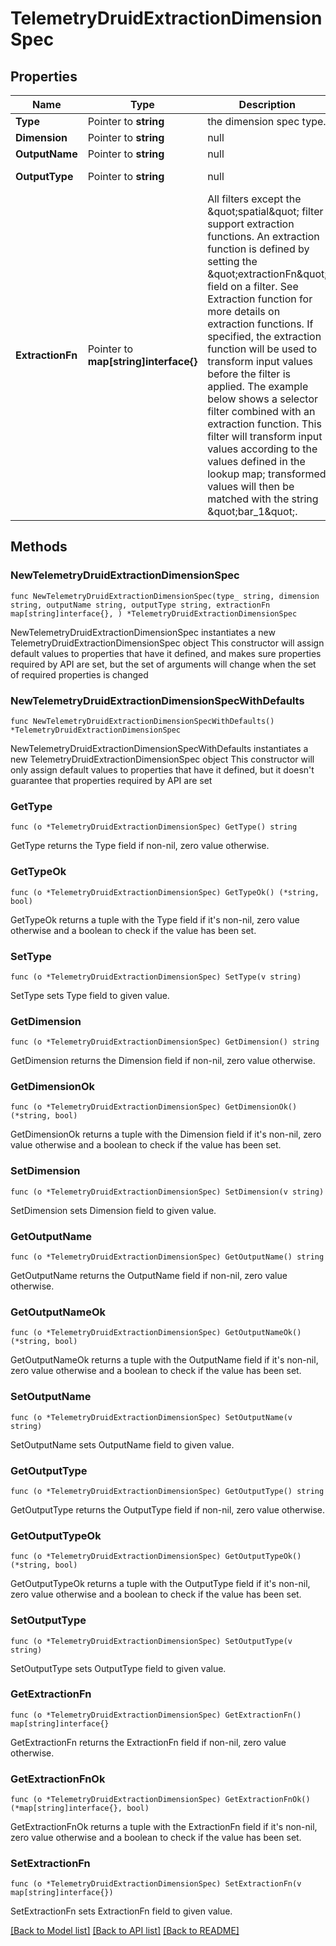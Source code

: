 # TelemetryDruidExtractionDimensionSpec

## Properties

Name | Type | Description | Notes
------------ | ------------- | ------------- | -------------
**Type** | Pointer to **string** | the dimension spec type. | 
**Dimension** | Pointer to **string** | null | 
**OutputName** | Pointer to **string** | null | 
**OutputType** | Pointer to **string** | null | [default to "STRING"]
**ExtractionFn** | Pointer to **map[string]interface{}** | All filters except the \&quot;spatial\&quot; filter support extraction functions. An extraction function is defined by setting the \&quot;extractionFn\&quot; field on a filter. See Extraction function for more details on extraction functions. If specified, the extraction function will be used to transform input values before the filter is applied. The example below shows a selector filter combined with an extraction function. This filter will transform input values according to the values defined in the lookup map; transformed values will then be matched with the string \&quot;bar_1\&quot;. | 

## Methods

### NewTelemetryDruidExtractionDimensionSpec

`func NewTelemetryDruidExtractionDimensionSpec(type_ string, dimension string, outputName string, outputType string, extractionFn map[string]interface{}, ) *TelemetryDruidExtractionDimensionSpec`

NewTelemetryDruidExtractionDimensionSpec instantiates a new TelemetryDruidExtractionDimensionSpec object
This constructor will assign default values to properties that have it defined,
and makes sure properties required by API are set, but the set of arguments
will change when the set of required properties is changed

### NewTelemetryDruidExtractionDimensionSpecWithDefaults

`func NewTelemetryDruidExtractionDimensionSpecWithDefaults() *TelemetryDruidExtractionDimensionSpec`

NewTelemetryDruidExtractionDimensionSpecWithDefaults instantiates a new TelemetryDruidExtractionDimensionSpec object
This constructor will only assign default values to properties that have it defined,
but it doesn't guarantee that properties required by API are set

### GetType

`func (o *TelemetryDruidExtractionDimensionSpec) GetType() string`

GetType returns the Type field if non-nil, zero value otherwise.

### GetTypeOk

`func (o *TelemetryDruidExtractionDimensionSpec) GetTypeOk() (*string, bool)`

GetTypeOk returns a tuple with the Type field if it's non-nil, zero value otherwise
and a boolean to check if the value has been set.

### SetType

`func (o *TelemetryDruidExtractionDimensionSpec) SetType(v string)`

SetType sets Type field to given value.


### GetDimension

`func (o *TelemetryDruidExtractionDimensionSpec) GetDimension() string`

GetDimension returns the Dimension field if non-nil, zero value otherwise.

### GetDimensionOk

`func (o *TelemetryDruidExtractionDimensionSpec) GetDimensionOk() (*string, bool)`

GetDimensionOk returns a tuple with the Dimension field if it's non-nil, zero value otherwise
and a boolean to check if the value has been set.

### SetDimension

`func (o *TelemetryDruidExtractionDimensionSpec) SetDimension(v string)`

SetDimension sets Dimension field to given value.


### GetOutputName

`func (o *TelemetryDruidExtractionDimensionSpec) GetOutputName() string`

GetOutputName returns the OutputName field if non-nil, zero value otherwise.

### GetOutputNameOk

`func (o *TelemetryDruidExtractionDimensionSpec) GetOutputNameOk() (*string, bool)`

GetOutputNameOk returns a tuple with the OutputName field if it's non-nil, zero value otherwise
and a boolean to check if the value has been set.

### SetOutputName

`func (o *TelemetryDruidExtractionDimensionSpec) SetOutputName(v string)`

SetOutputName sets OutputName field to given value.


### GetOutputType

`func (o *TelemetryDruidExtractionDimensionSpec) GetOutputType() string`

GetOutputType returns the OutputType field if non-nil, zero value otherwise.

### GetOutputTypeOk

`func (o *TelemetryDruidExtractionDimensionSpec) GetOutputTypeOk() (*string, bool)`

GetOutputTypeOk returns a tuple with the OutputType field if it's non-nil, zero value otherwise
and a boolean to check if the value has been set.

### SetOutputType

`func (o *TelemetryDruidExtractionDimensionSpec) SetOutputType(v string)`

SetOutputType sets OutputType field to given value.


### GetExtractionFn

`func (o *TelemetryDruidExtractionDimensionSpec) GetExtractionFn() map[string]interface{}`

GetExtractionFn returns the ExtractionFn field if non-nil, zero value otherwise.

### GetExtractionFnOk

`func (o *TelemetryDruidExtractionDimensionSpec) GetExtractionFnOk() (*map[string]interface{}, bool)`

GetExtractionFnOk returns a tuple with the ExtractionFn field if it's non-nil, zero value otherwise
and a boolean to check if the value has been set.

### SetExtractionFn

`func (o *TelemetryDruidExtractionDimensionSpec) SetExtractionFn(v map[string]interface{})`

SetExtractionFn sets ExtractionFn field to given value.



[[Back to Model list]](../README.md#documentation-for-models) [[Back to API list]](../README.md#documentation-for-api-endpoints) [[Back to README]](../README.md)


